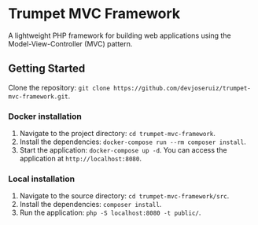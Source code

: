 # Trumpet MVC Framework

A lightweight PHP framework for building web applications using the Model-View-Controller (MVC) pattern.

## Getting Started

Clone the repository: `git clone https://github.com/devjoseruiz/trumpet-mvc-framework.git`.

### Docker installation

1. Navigate to the project directory: `cd trumpet-mvc-framework`.
2. Install the dependencies: `docker-compose run --rm composer install`.
3. Start the application: `docker-compose up -d`. You can access the application at `http://localhost:8080`.

### Local installation

1. Navigate to the source directory: `cd trumpet-mvc-framework/src`.
2. Install the dependencies: `composer install`.
3. Run the application: `php -S localhost:8080 -t public/`.
